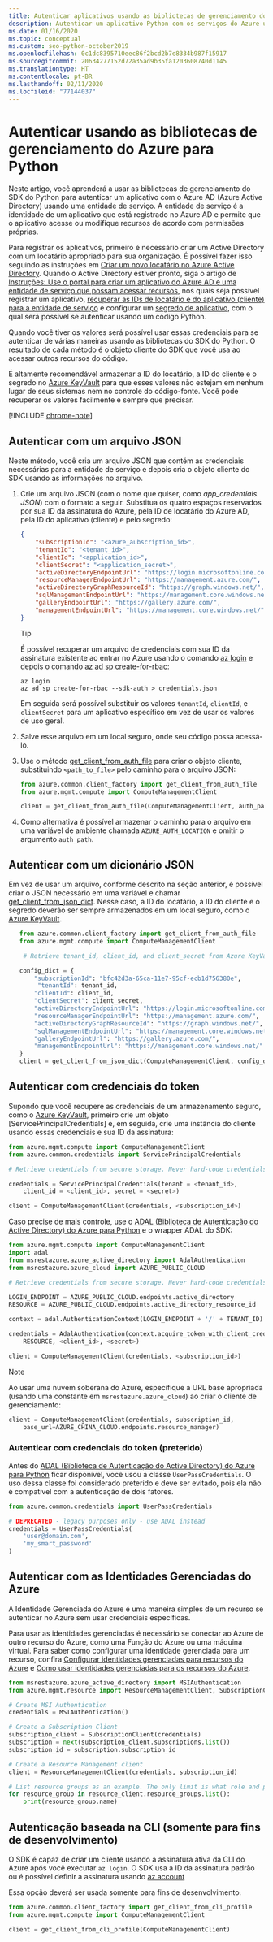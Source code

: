 ```yaml
---
title: Autenticar aplicativos usando as bibliotecas de gerenciamento do Azure para Python
description: Autenticar um aplicativo Python com os serviços do Azure usando as bibliotecas do SDK de gerenciamento do Azure
ms.date: 01/16/2020
ms.topic: conceptual
ms.custom: seo-python-october2019
ms.openlocfilehash: 0c1dc8395710eec86f2bcd2b7e8334b987f15917
ms.sourcegitcommit: 20634277152d72a35ad9b35fa1203608740d1145
ms.translationtype: HT
ms.contentlocale: pt-BR
ms.lasthandoff: 02/11/2020
ms.locfileid: "77144037"
---
```

# <a name="authenticate-by-using-the-azure-management-libraries-for-python"></a>Autenticar usando as bibliotecas de gerenciamento do Azure para Python

Neste artigo, você aprenderá a usar as bibliotecas de gerenciamento do SDK do Python para autenticar um aplicativo com o Azure AD (Azure Active Directory) usando uma entidade de serviço. A entidade de serviço é a identidade de um aplicativo que está registrado no Azure AD e permite que o aplicativo acesse ou modifique recursos de acordo com permissões próprias.

Para registrar os aplicativos, primeiro é necessário criar um Active Directory com um locatário apropriado para sua organização. É possível fazer isso seguindo as instruções em [Criar um novo locatário no Azure Active Directory](/azure/active-directory/fundamentals/active-directory-access-create-new-tenant). Quando o Active Directory estiver pronto, siga o artigo de [Instruções: Use o portal para criar um aplicativo do Azure AD e uma entidade de serviço que possam acessar recursos](/azure/active-directory/develop/howto-create-service-principal-portal), nos quais seja possível registrar um aplicativo, [recuperar as IDs de locatário e do aplicativo (cliente) para a entidade de serviço](/azure/active-directory/develop/howto-create-service-principal-portal#get-values-for-signing-in) e configurar um [segredo de aplicativo](/azure/active-directory/develop/howto-create-service-principal-portal#create-a-new-application-secret), com o qual será possível se autenticar usando um código Python.

Quando você tiver os valores será possível usar essas credenciais para se autenticar de várias maneiras usando as bibliotecas do SDK do Python. O resultado de cada método é o objeto cliente do SDK que você usa ao acessar outros recursos do código.

É altamente recomendável armazenar a ID do locatário, a ID do cliente e o segredo no [Azure KeyVault](/azure/key-vault/) para que esses valores não estejam em nenhum lugar de seus sistemas nem no controle do código-fonte. Você pode recuperar os valores facilmente e sempre que precisar.

[!INCLUDE [chrome-note](includes/chrome-note.md)]

## <a name="mgmt-auth-file"></a>Autenticar com um arquivo JSON

Neste método, você cria um arquivo JSON que contém as credenciais necessárias para a entidade de serviço e depois cria o objeto cliente do SDK usando as informações no arquivo.

1. Crie um arquivo JSON (com o nome que quiser, como *app_credentials. JSON*) com o formato a seguir. Substitua os quatro espaços reservados por sua ID da assinatura do Azure, pela ID de locatário do Azure AD, pela ID do aplicativo (cliente) e pelo segredo:

    ```json
    {
        "subscriptionId": "<azure_aubscription_id>",
        "tenantId": "<tenant_id>",
        "clientId": "<application_id>",
        "clientSecret": "<application_secret>",
        "activeDirectoryEndpointUrl": "https://login.microsoftonline.com",
        "resourceManagerEndpointUrl": "https://management.azure.com/",
        "activeDirectoryGraphResourceId": "https://graph.windows.net/",
        "sqlManagementEndpointUrl": "https://management.core.windows.net:8443/",
        "galleryEndpointUrl": "https://gallery.azure.com/",
        "managementEndpointUrl": "https://management.core.windows.net/"
    }
    ```

    > [!TIP]
    > É possível recuperar um arquivo de credenciais com sua ID da assinatura existente ao entrar no Azure usando o comando [az login](/cli/azure/group#az-login) e depois o comando [az ad sp create-for-rbac](/cli/azure/ad/sp?view=azure-cli-latest#az-ad-sp-create-for-rbac):
    >
    > ```azurecli
    > az login
    > az ad sp create-for-rbac --sdk-auth > credentials.json
    > ```
    >
    > Em seguida será possível substituir os valores `tenantId`, `clientId`, e `clientSecret` para um aplicativo específico em vez de usar os valores de uso geral.

1. Salve esse arquivo em um local seguro, onde seu código possa acessá-lo.

1. Use o método [get_client_from_auth_file](/python/api/azure-common/azure.common.client_factory?view=azure-python#get-client-from-auth-file-client-class--auth-path-none----kwargs-) para criar o objeto cliente, substituindo `<path_to_file>` pelo caminho para o arquivo JSON:

    ```python
    from azure.common.client_factory import get_client_from_auth_file
    from azure.mgmt.compute import ComputeManagementClient

    client = get_client_from_auth_file(ComputeManagementClient, auth_path=<path_to_file>)
    ```

1. Como alternativa é possível armazenar o caminho para o arquivo em uma variável de ambiente chamada `AZURE_AUTH_LOCATION` e omitir o argumento `auth_path`.

## <a name="authenticate-with-a-json-dictionary"></a>Autenticar com um dicionário JSON

Em vez de usar um arquivo, conforme descrito na seção anterior, é possível criar o JSON necessário em uma variável e chamar [get_client_from_json_dict](/python/api/azure-common/azure.common.client_factory?view=azure-python#get-client-from-json-dict-client-class--config-dict----kwargs-). Nesse caso, a ID do locatário, a ID do cliente e o segredo deverão ser sempre armazenados em um local seguro, como o [Azure KeyVault](/azure/key-vault/).

```python
   from azure.common.client_factory import get_client_from_auth_file
   from azure.mgmt.compute import ComputeManagementClient

    # Retrieve tenant_id, client_id, and client_secret from Azure KeyVault

   config_dict = {
       "subscriptionId": "bfc42d3a-65ca-11e7-95cf-ecb1d756380e",
        "tenantId": tenant_id,
       "clientId": client_id,
       "clientSecret": client_secret,
       "activeDirectoryEndpointUrl": "https://login.microsoftonline.com",
       "resourceManagerEndpointUrl": "https://management.azure.com/",
       "activeDirectoryGraphResourceId": "https://graph.windows.net/",
       "sqlManagementEndpointUrl": "https://management.core.windows.net:8443/",
       "galleryEndpointUrl": "https://gallery.azure.com/",
       "managementEndpointUrl": "https://management.core.windows.net/"
   }
   client = get_client_from_json_dict(ComputeManagementClient, config_dict)
```

## <a name="mgmt-auth-token"></a>Autenticar com credenciais do token

Supondo que você recupere as credenciais de um armazenamento seguro, como o [Azure KeyVault](/azure/key-vault/), primeiro crie um objeto [ServicePrincipalCredentials] e, em seguida, crie uma instância do cliente usando essas credenciais e sua ID da assinatura:

```python
from azure.mgmt.compute import ComputeManagementClient
from azure.common.credentials import ServicePrincipalCredentials

# Retrieve credentials from secure storage. Never hard-code credentials into code.

credentials = ServicePrincipalCredentials(tenant = <tenant_id>,
    client_id = <client_id>, secret = <secret>)

client = ComputeManagementClient(credentials, <subscription_id>)
```

Caso precise de mais controle, use o [ADAL (Biblioteca de Autenticação do Active Directory) do Azure para Python](https://github.com/AzureAD/azure-activedirectory-library-for-python) e o wrapper ADAL do SDK:

```python
from azure.mgmt.compute import ComputeManagementClient
import adal
from msrestazure.azure_active_directory import AdalAuthentication
from msrestazure.azure_cloud import AZURE_PUBLIC_CLOUD

# Retrieve credentials from secure storage. Never hard-code credentials into code.

LOGIN_ENDPOINT = AZURE_PUBLIC_CLOUD.endpoints.active_directory
RESOURCE = AZURE_PUBLIC_CLOUD.endpoints.active_directory_resource_id

context = adal.AuthenticationContext(LOGIN_ENDPOINT + '/' + TENANT_ID)

credentials = AdalAuthentication(context.acquire_token_with_client_credentials,
    RESOURCE, <client_id>, <secret>)

client = ComputeManagementClient(credentials, <subscription_id>)
```

> [!NOTE]
> Ao usar uma nuvem soberana do Azure, especifique a URL base apropriada (usando uma constante em `msrestazure.azure_cloud`) ao criar o cliente de gerenciamento:
>
> ```python
> client = ComputeManagementClient(credentials, subscription_id,
>     base_url=AZURE_CHINA_CLOUD.endpoints.resource_manager)
> ```

### <a name="mgmt-auth-legacy"></a>Autenticar com credenciais do token (preterido)

Antes do [ADAL (Biblioteca de Autenticação do Active Directory) do Azure para Python](https://github.com/AzureAD/azure-activedirectory-library-for-python) ficar disponível, você usou a classe `UserPassCredentials`. O uso dessa classe foi considerado preterido e deve ser evitado, pois ela não é compatível com a autenticação de dois fatores.

```python
from azure.common.credentials import UserPassCredentials

# DEPRECATED - legacy purposes only - use ADAL instead
credentials = UserPassCredentials(
    'user@domain.com',
    'my_smart_password'
)
```

## <a name="mgmt-auth-msi"></a>Autenticar com as Identidades Gerenciadas do Azure

A Identidade Gerenciada do Azure é uma maneira simples de um recurso se autenticar no Azure sem usar credenciais específicas.

Para usar as identidades gerenciadas é necessário se conectar ao Azure de outro recurso do Azure, como uma Função do Azure ou uma máquina virtual. Para saber como configurar uma identidade gerenciada para um recurso, confira [Configurar identidades gerenciadas para recursos do Azure](/azure/active-directory/managed-identities-azure-resources/qs-configure-cli-windows-vm) e [Como usar identidades gerenciadas para os recursos do Azure](/azure/active-directory/managed-identities-azure-resources/how-to-use-vm-sign-in).

```python
from msrestazure.azure_active_directory import MSIAuthentication
from azure.mgmt.resource import ResourceManagementClient, SubscriptionClient

# Create MSI Authentication
credentials = MSIAuthentication()

# Create a Subscription Client
subscription_client = SubscriptionClient(credentials)
subscription = next(subscription_client.subscriptions.list())
subscription_id = subscription.subscription_id

# Create a Resource Management client
client = ResourceManagementClient(credentials, subscription_id)

# List resource groups as an example. The only limit is what role and policy are assigned to this MSI token.
for resource_group in resource_client.resource_groups.list():
    print(resource_group.name)
```

## <a name="mgmt-auth-cli"></a>Autenticação baseada na CLI (somente para fins de desenvolvimento)

O SDK é capaz de criar um cliente usando a assinatura ativa da CLI do Azure após você executar `az login`. O SDK usa a ID da assinatura padrão ou é possível definir a assinatura usando [az account](https://docs.microsoft.com/cli/azure/manage-azure-subscriptions-azure-cli)

Essa opção deverá ser usada somente para fins de desenvolvimento.

```python
from azure.common.client_factory import get_client_from_cli_profile
from azure.mgmt.compute import ComputeManagementClient

client = get_client_from_cli_profile(ComputeManagementClient)
```
